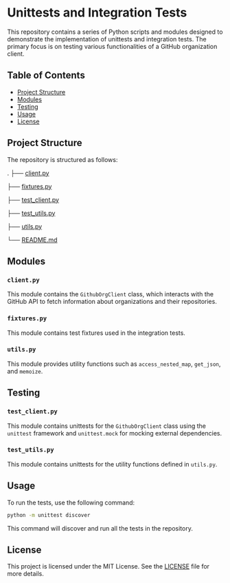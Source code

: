 # Unittests and Integration Tests

This repository contains a series of Python scripts and modules designed to demonstrate the implementation of unittests and integration tests. The primary focus is on testing various functionalities of a GitHub organization client.

## Table of Contents

- [Project Structure](#project-structure)
- [Modules](#modules)
- [Testing](#testing)
- [Usage](#usage)
- [License](#license)

## Project Structure

The repository is structured as follows:


.
├── [client.py](client.py)

├── [fixtures.py](fixtures.py)

├── [test_client.py](test_client.py)

├── [test_utils.py](test_utils.py)

├── [utils.py](utils.py)

└── [README.md](README.md)


## Modules

### `client.py`

This module contains the `GithubOrgClient` class, which interacts with the GitHub API to fetch information about organizations and their repositories.

### `fixtures.py`

This module contains test fixtures used in the integration tests.

### `utils.py`

This module provides utility functions such as `access_nested_map`, `get_json`, and `memoize`.

## Testing

### `test_client.py`

This module contains unittests for the `GithubOrgClient` class using the `unittest` framework and `unittest.mock` for mocking external dependencies.

### `test_utils.py`

This module contains unittests for the utility functions defined in `utils.py`.

## Usage

To run the tests, use the following command:

```bash
python -m unittest discover
```

This command will discover and run all the tests in the repository.

## License

This project is licensed under the MIT License. See the [LICENSE](LICENSE) file for more details.